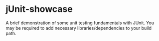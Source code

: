 # jUnit-showcase
A brief demonstration of some unit testing fundamentals with JUnit.  You may be required to add necessary libraries/dependencies to your build path.
